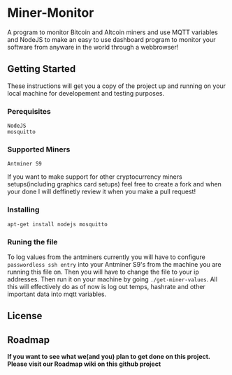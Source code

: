 # Miner-Monitor

A program to monitor Bitcoin and Altcoin miners and use MQTT variables and NodeJS to make an easy to use dashboard program to monitor your software from anyware in the world through a webbrowser!

## Getting Started
These instructions will get you a copy of the project up and running on your local machine for developement and testing purposes.

### Perequisites

```
NodeJS
mosquitto
```

### Supported Miners
```Antminer S9```

If you want to make support for other cryptocurrency miners setups(including graphics card setups) feel free to create a fork and when your done I will deffinetly review it when you make a pull request!

### Installing

```
apt-get install nodejs mosquitto
```

### Runing the file

To log values from the antminers currently you will have to configure ```passwordless ssh entry``` into your Antminer S9's from the machine you are running this file on. Then you will have to change the file to your ip addresses. Then run it on your machine by going ```./get-miner-values```. All this will effectively do as of now is log out temps, hashrate and other important data into mqtt variables.


## License


## Roadmap

**If you want to see what we(and you) plan to get done on this project. Please visit our Roadmap wiki on this github project**
